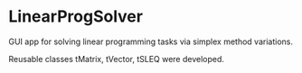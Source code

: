 # LinearProgSolver
GUI app for solving linear programming tasks via simplex method variations.

Reusable classes tMatrix, tVector, tSLEQ were developed.
